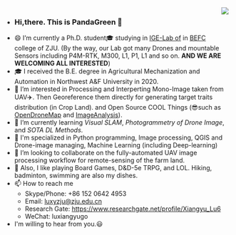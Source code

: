 <img align="right" src="https://github-readme-stats.vercel.app/api?username=HobbitArmy&show_icons=true&icon_color=CE1D2D&text_color=718096&bg_color=ffffff&hide_title=true" />

- ### Hi,there. This is PandaGreen 👋
- 😄 I’m currently a Ph.D. student🎓 studying in [IGE-Lab of][IGE] in [BEFC][BEFC] college of ZJU. (By the way, our Lab got many Drones and mountable Sensors including P4M-RTK, M300, L1, P1, L1 and so on. **AND WE ARE WELCOMING ALL INTERESTED**)
- 🎓 I received the B.E. degree in Agricultural Mechanization and Automation in Northwest A&F University in 2020.
- 👀 I’m interested in Processing and Interperting Mono-Image taken from UAV✈️. Then Georeference them directly for generating target traits distribution (in Crop Land). and Open Source COOL Things (😎such as [OpenDroneMap][ODM] and [ImageAnalysis][IMG_ANA]).
- 🌱 I’m currently learning *Visual SLAM*, *Photogrammetry of Drone Image*, and *SOTA DL Methods*.
- 🙋 I'm specialized in Python programming, Image processing, QGIS and Drone-image managing, Machine Learning (including Deep-learning)
- 💞️ I’m looking to collaborate on the fully-automated UAV image processing workflow for remote-sensing of the farm land.
- 🐲 Also, I like playing Board Games, D&D-5e TRPG, and LOL. Hiking, badminton, swimming are also my dishes.
- 📫 How to reach me 
  - Skype/Phone: +86 152 0642 4953
  - Email: luxyzju@zju.edu.cn
  - Research Gate: https://www.researchgate.net/profile/Xiangyu_Lu6
  - WeChat: luxiangyugo
- I'm willing to hear from you.😃
<!---
HobbitArmy/HobbitArmy is a ✨ special ✨ repository because its `README.md` (this file) appears on your GitHub profile.
You can click the Preview link to take a look at your changes.
--->


[IGE]: https://person.zju.edu.cn/en/liufei
[BEFC]: http://www.caefs.zju.edu.cn/english/
[ODM]: https://github.com/OpenDroneMap/ODM 
[IMG_ANA]: https://github.com/clolsonus/ImageAnalysis 
